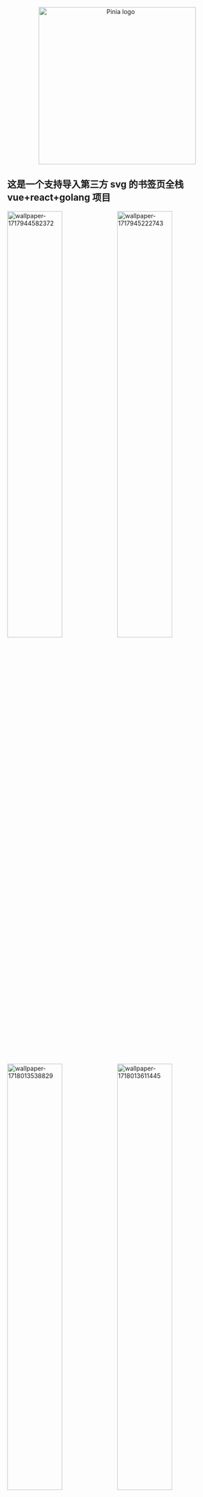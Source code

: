 <p align="center">
  <a href="https://redli.cn" target="_blank" rel="noopener noreferrer">
    <img width="360" src="lychees-web\public\lychees.svg" alt="Pinia logo">
  </a>
</p>

## 这是一个支持导入第三方 svg 的书签页全栈 vue+react+golang 项目

<img src="assets\wallpaper-1717944582372.png" alt="wallpaper-1717944582372" style="width:50%;" /><img src="assets\wallpaper-1717945222743.png" alt="wallpaper-1717945222743" style="width:50%;" />
<img src="assets\wallpaper-1718013538829.png" alt="wallpaper-1718013538829" style="width:50%;" /><img src="assets\wallpaper-1718013611445.png" alt="wallpaper-1718013611445" style="width:50%;" />
<img src="assets\191938.png" alt="191938" />



通过 svg 的可以鼠标悬停切换logo中间的白色变为黑色 个性化你的标签页

<img src="assets\b9beae3986bf781abe93c5c78e6a3516.png" alt="b9beae3986bf781abe93c5c78e6a3516" /><img src="assets\屏幕截图 2024-06-09 223537.png" alt="屏幕截图 2024-06-09 223537" />



单色 svg，直接可以使用阿里字库移除颜色

多色 svg，把需要控制变色的路径移除 fill 属性 通过 css 控制变色

#### 示例 svg 代码

```xml
<svg t="1717943897408" class="icon" viewBox="0 0 1024 1024" version="1.1" xmlns="http://www.w3.org/2000/svg" p-id="1872"
    width="200" height="200">
    <path
        d="M732.884976 369.62096a399.444957 399.444957 0 0 0 233.642975 75.093992v-168.319982c-16.511998 0-32.938996-1.707-49.066995-5.162999v132.436986a399.487957 399.487957 0 0 1-233.684974-75.049992V671.999928c0 171.775982-138.751985 310.996967-309.887967 310.996966a307.626967 307.626967 0 0 1-172.500982-52.607994A308.394967 308.394967 0 0 0 422.95501 1023.99989c171.135982 0 309.929967-139.220985 309.929966-311.039967V369.66396z m60.501994-169.727981a234.879975 234.879975 0 0 1-60.501994-137.300986V40.959996H686.379981a235.562975 235.562975 0 0 0 107.007989 158.932983zM309.632022 798.634914a141.994985 141.994985 0 0 1-28.927997-86.143991 141.994985 141.994985 0 0 1 184.74698-135.594985v-171.989981a311.509967 311.509967 0 0 0-49.023995-2.858v133.887985A141.994985 141.994985 0 0 0 231.68003 671.530928c0 55.551994 31.700997 103.679989 77.951992 127.103986z"
        fill="#FF004F" p-id="1873"></path>
    <path
        d="M683.775982 328.660965a399.529957 399.529957 0 0 0 233.684974 75.050992V271.274971a234.367975 234.367975 0 0 1-124.073986-71.381992A235.604975 235.604975 0 0 1 686.378981 40.959996H564.223994v671.999927a142.036985 142.036985 0 0 1-141.738984 141.823985 141.396985 141.396985 0 0 1-112.852988-56.149994 142.292985 142.292985 0 0 1-77.994992-127.102986 141.994985 141.994985 0 0 1 184.74698-135.594986V402.047957c-168.106982 3.499-303.359967 141.354985-303.359967 310.954966 0 84.649991 33.706996 161.364983 88.36299 217.428977a307.626967 307.626967 0 0 0 172.500982 52.607994c171.178982 0 309.887967-139.263985 309.887967-311.039966V328.703965z"
        p-id="1874"></path>
    <!-- 控制变色的路径不要给fill属性 通过css控制变色-->
    <path
        d="M917.460956 271.274971v-35.839996a232.959975 232.959975 0 0 1-124.073986-35.541996 234.111975 234.111975 0 0 0 124.073986 71.381992zM686.379981 40.959996a239.402974 239.402974 0 0 1-2.559999-19.327998V0H515.157v671.999928A141.994985 141.994985 0 0 1 373.420015 813.823913a140.756985 140.756985 0 0 1-63.786993-15.189999 141.396985 141.396985 0 0 0 112.852988 56.149994 142.036985 142.036985 0 0 0 141.738984-141.780985V40.959996h122.154987zM416.42701 402.047957v-38.100996a311.807967 311.807967 0 0 0-42.495995-2.902C202.752033 361.044961 64.000048 500.266946 64.000048 672.042928a310.996967 310.996967 0 0 0 137.386985 258.388972 310.527967 310.527967 0 0 1-88.31999-217.429977c0-169.556982 135.252985-307.454967 303.359967-310.953966z"
        fill="#00F2EA" p-id="1875"></path>
</svg>
```

### 导入 symbol 引用

应该说这才是未来的主流引用svg方式，[查看文章](https://www.iconfont.cn/help/detail?spm=a313x.help_detail.i1.d8d11a391.550b3a81IFTvPQ&helptype=code) 这种用法其实是做了一个svg的集合



# 使用哪个第三方呢？

#### 可以使用iconfont-阿里巴巴矢量图标库 https://www.iconfont.cn/

#### 搜索或者上传图标到阿里巴巴矢量图标库

#### 添加你需要的图标到项目

#### 拷贝项目下面生成的symbol导入链接：

```js
//at.alicdn.com/t/font_********.js
```





# 后端项目

## lychees-server 

需要安装Go语言编译 linux安装教程

```shell
wget https://go.dev/dl/go1.22.2.linux-amd64.tar.gz
#先移除旧的go安装包，再解压到/usr/local/go
rm -rf /usr/local/go && tar -C /usr/local -xzf go1.22.2.linux-amd64.tar.gz
```

命令来安装 Go 语言。如果您已经安装了 Go 语言，请确保 $GOPATH 和 $GOROOT 环境变量已正确设置。

设置环境变量

```shell
export PATH=$PATH:/usr/local/go/bin
```

主要为[gin](https://gin-gonic.com/) + [gorm](https://gorm.io/) 请点击查阅相关文档

token存储需要 [protobuff](https://protobuf.dev/)  请到 proto 文件夹执行命令 `protoc --go_out=./ auth.proto`

邮箱用到 [templ](https://templ.guide/) HTML页面请到 utils 文件夹执行命令 `templ generate`



#### 编译程序，请在 linux 环境下编译

编译需要安装 cbrotli 如果不清楚 cbrotli 是什么，请到utils /website_info.go 注释掉 br 解码相关代码

lychees-server文件夹执行命令go build`编译



#### Prometheus

只统计qps，不需要 Prometheus 请到 middlewares 文件夹下 prometheus.go 注释代码



#### 推荐使用代理 nginx 或者 openresty 

示例

```nginx
server {
    # IP限流
    limit_req_zone $binary_remote_addr zone=ip_limit_api:10m rate=5r/s;
    limit_req zone=ip_limit_api burst=100 nodelay;

    listen 443 ssl;
    http2 on; # 新增这行来启用HTTP/2
    server_name api.lychees.com;
    
    # 修改为你的证书目录
    ssl_certificate /root/ssl/nginx/lychees.com_bundle.crt;
    ssl_certificate_key /root/ssl/nginx/lychees.com.key;

    ssl_session_cache shared:SSL:1m;
    ssl_session_timeout 5m;

    ssl_ciphers HIGH:!aNULL:!MD5;
    ssl_prefer_server_ciphers on;


    location / {
        proxy_pass http://127.0.0.0:8081/;
        proxy_set_header Host $host:$server_port;
        proxy_set_header X-Forwarded-For $remote_addr; # HTTP的请求端真实的IP
        # proxy_set_header X-Forwarded-Proto $scheme; # 为了正确地识别实际用户发出的协议是 http 还是 https
    }
}
```





## 使用方式

1. 安装并启用 redis mongodb postgresql ，请自行查看官方文档安装
2. 修改 `config.yaml`，见 [config.yaml](config.yaml)
3. 修改 Nginx 设置文件
4. 启用程序 (systemd/nohup)

#### systemd

```
vim /etc/systemd/system/lychees-server.service
```

- 创建文件 `/etc/systemd/system/lychees-server.service` (可以自选名字)
- 请替换为正确的路径

```
[Unit]
Description=lychees-server
After=network.target

[Service]
Type=simple
Restart=always
WorkingDirectory=/root/lychees-server/
ExecStart=/root/lychees-server/lychees-server

[Install]
WantedBy=multi-user.target
```



- 刷新后台程序 `systemctl daemon-reload`
- 启用后台程序 `systemctl enable lychees-server.service`
- 禁用后台程序 `systemctl disable lychees-server.service`
- 启动后台程序 `systemctl start lychees-server.service`
- 停止后台程序 `systemctl stop lychees-server.service`
- 检查后台程序状态 `systemctl status lychees-server.service`

#### nohup

- 程序路径执行 `nohup ./lychees-server &`
- 停止程序 `kill -9 1234`，1234 替换程序为 PID

# 前端页面

## lychees-web-account 

[前往查看实例页面](https://account.redli.cn/)

注册账号页面，包含重置密码，修改邮箱

主要是 react + shadcn 请查看官方文档

```shell
# 安装依赖
pnpm i
# 开发模式运行
pnpm run dev
# 打包
pnpm run build
```



## lychees-web

[前往查看实例页面](https://redli.cn/)

书签主页面

主要是 vue + elementPlus 请查看官方文档

```shell
# 安装依赖
pnpm i
# 开发模式运行
pnpm run dev
# 打包
pnpm run build
```

